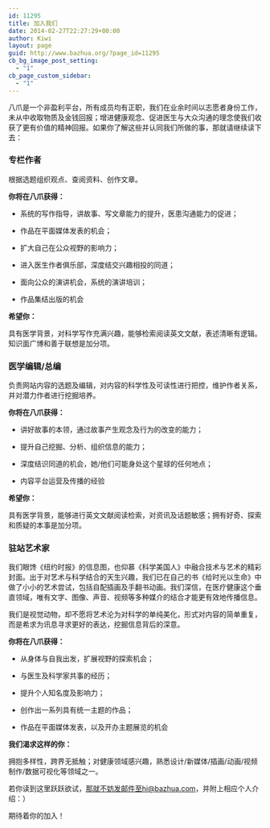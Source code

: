 ```yaml
---
id: 11295
title: 加入我们
date: 2014-02-27T22:27:29+00:00
author: Kiwi
layout: page
guid: http://www.bazhua.org/?page_id=11295
cb_bg_image_post_setting:
  - "1"
cb_page_custom_sidebar:
  - "1"
---
```

八爪是一个非盈利平台，所有成员均有正职，我们在业余时间以志愿者身份工作，未从中收取物质及金钱回报；增进健康观念、促进医生与大众沟通的理念使我们收获了更有价值的精神回报。如果你了解这些并认同我们所做的事，那就请继续读下去：

### 专栏作者

根据选题组织观点、查阅资料、创作文章。

**你将在八爪获得：**
     
* 系统的写作指导，讲故事、写文章能力的提升，医患沟通能力的促进；
     
* 作品在平面媒体发表的机会；
     
* 扩大自己在公众视野的影响力；
     
* 进入医生作者俱乐部，深度结交兴趣相投的同道；
     
* 面向公众的演讲机会，系统的演讲培训；
     
* 作品集结出版的机会

**希望你：**
  
具有医学背景，对科学写作充满兴趣，能够检索阅读英文文献，表述清晰有逻辑。知识面广博和善于联想是加分项。

### 医学编辑/总编

负责网站内容的选题及编辑，对内容的科学性及可读性进行把控，维护作者关系，并对潜力作者进行挖掘培养。

**你将在八爪获得：**
     
* 讲好故事的本领，通过故事产生观念及行为的改变的能力；
     
* 提升自己挖掘、分析、组织信息的能力；
     
* 深度结识同道的机会，她/他们可能身处这个星球的任何地点；
     
* 内容平台运营及传播的经验

**希望你：**
  
具有医学背景，能够进行英文文献阅读检索，对资讯及话题敏感；拥有好奇、探索和质疑的本事是加分项。

### 驻站艺术家

我们眼馋《纽约时报》的信息图，也仰慕《科学美国人》中融合技术与艺术的精彩封面。出于对艺术与科学结合的天生兴趣，我们已在自己的书《给时光以生命》中做了小小的艺术尝试，包括自配插画及手翻书动画。我们深信，在医疗健康这个垂直领域，唯有文字、图像、声音、视频等多种媒介的结合才能更有效地传播信息。
  
我们是视觉动物，却不愿将艺术沦为对科学的单纯美化，形式对内容的简单重复，而是希求为讯息寻求更好的表达，挖掘信息背后的深意。

**你将在八爪获得：**
     
* 从身体与自我出发，扩展视野的探索机会；
     
* 与医生及科学家共事的经历；
     
* 提升个人知名度及影响力；
     
* 创作出一系列具有统一主题的作品；
     
* 作品在平面媒体发表，以及开办主题展览的机会

**我们渴求这样的你：**
  
拥抱多样性，跨界无抵触；对健康领域感兴趣，熟悉设计/新媒体/插画/动画/视频制作/数据可视化等领域之一。
  


若你读到这里跃跃欲试，那就不妨发邮件至hi@bazhua.com，并附上相应个人介绍：）

期待着你的加入！
